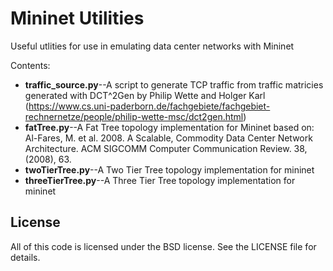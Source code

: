 # Mininet Utilities
Useful utlities for use in emulating data center networks with Mininet

Contents:
* **traffic_source.py**--A script to generate TCP traffic from traffic matricies generated with DCT^2Gen by Philip Wette and Holger Karl (https://www.cs.uni-paderborn.de/fachgebiete/fachgebiet-rechnernetze/people/philip-wette-msc/dct2gen.html)
* **fatTree.py**--A Fat Tree topology implementation for Mininet based on: Al-Fares, M. et al. 2008. A Scalable, Commodity Data Center Network Architecture. ACM SIGCOMM Computer Communication Review. 38, (2008), 63.
* **twoTierTree.py**--A Two Tier Tree topology implementation for mininet
* **threeTierTree.py**--A Three Tier Tree topology implementation for mininet

## License
All of this code is licensed under the BSD license. See the LICENSE file for details.

